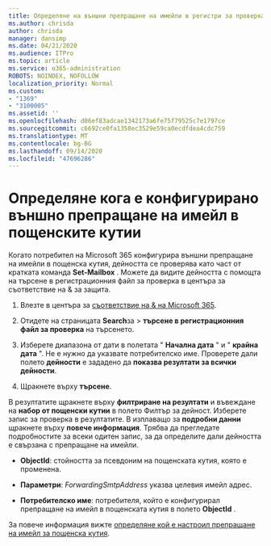 ```yaml
---
title: Определяне на външни препращане на имейли в регистри за проверка
ms.author: chrisda
author: chrisda
manager: dansimp
ms.date: 04/21/2020
ms.audience: ITPro
ms.topic: article
ms.service: o365-administration
ROBOTS: NOINDEX, NOFOLLOW
localization_priority: Normal
ms.custom:
- "1369"
- "3100005"
ms.assetid: ''
ms.openlocfilehash: d06ef83adcae1342173a6fe75f79525c7e1797ce
ms.sourcegitcommit: c6692ce0fa1358ec3529e59ca0ecdfdea4cdc759
ms.translationtype: MT
ms.contentlocale: bg-BG
ms.lasthandoff: 09/14/2020
ms.locfileid: "47696286"
---
```

# <a name="identify-when-external-email-forwarding-is-configured-on-mailboxes"></a>Определяне кога е конфигурирано външно препращане на имейл в пощенските кутии

Когато потребител на Microsoft 365 конфигурира външни препращане на имейли в пощенска кутия, дейността се проверява като част от кратката команда **Set-Mailbox** . Можете да видите дейността с помощта на търсене в регистрационния файл за проверка в центъра за съответствие на & за защита.

1. Влезте в центъра за [съответствие на & на Microsoft 365](https://protection.office.com/).

2. Отидете на страницата **Search**за  >  **търсене в регистрационния файл за проверка** на търсенето.

3. Изберете диапазона от дати в полетата " **Начална дата** " и " **крайна дата** ". Не е нужно да указвате потребителско име. Проверете дали полето **дейности** е зададено да **показва резултати за всички дейности**.

4. Щракнете върху **търсене**.

В резултатите щракнете върху **филтриране на резултати** и въвеждане на **набор от пощенски кутии** в полето Филтър за дейност. Изберете запис за проверка в резултатите. В изплаващо за **подробни данни** щракнете върху **повече информация**. Трябва да прегледате подробностите за всеки одитен запис, за да определите дали дейността е свързана с препращане на имейли.

- **ObjectId**: стойността за псевдоним на пощенската кутия, която е променена.

- **Параметри**: _ForwardingSmtpAddress_ указва целевия имейл адрес.

- **Потребителско име**: потребителя, който е конфигурирал препращане на имейл в пощенската кутия в полето **ObjectId** .

За повече информация вижте [определяне кой е настроил препращане на имейл за пощенска кутия](https://docs.microsoft.com/microsoft-365/compliance/auditing-troubleshooting-scenarios#determine-who-set-up-email-forwarding-for-a-mailbox).
